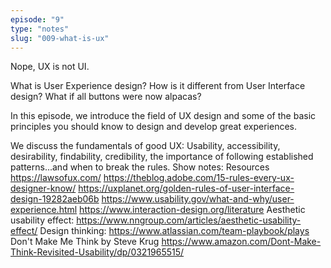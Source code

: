 ```yaml
---
episode: "9"
type: "notes"
slug: "009-what-is-ux"
---
```


Nope, UX is not UI.

What is User Experience design? How is it different from User Interface design? What if all buttons were now alpacas?

In this episode, we introduce the field of UX design and some of the basic principles you should know to design and develop great experiences.

We discuss the fundamentals of good UX: Usability, accessibility, desirability, findability, credibility, the importance of following established patterns...and when to break the rules.
Show notes:
Resources
https://lawsofux.com/
https://theblog.adobe.com/15-rules-every-ux-designer-know/
https://uxplanet.org/golden-rules-of-user-interface-design-19282aeb06b
https://www.usability.gov/what-and-why/user-experience.html
https://www.interaction-design.org/literature
Aesthetic usability effect: https://www.nngroup.com/articles/aesthetic-usability-effect/
Design thinking: https://www.atlassian.com/team-playbook/plays
Don't Make Me Think by Steve Krug https://www.amazon.com/Dont-Make-Think-Revisited-Usability/dp/0321965515/